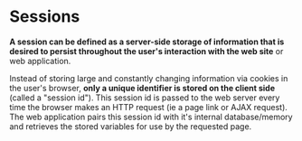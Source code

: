 # Sessions

**A session can be defined as a server-side storage of information that is desired to persist throughout the user's interaction with the web site** or web application. 

Instead of storing large and constantly changing information via cookies in the user's browser, **only a unique identifier is stored on the client side** (called a "session id"). This session id is passed to the web server every time the browser makes an HTTP request (ie a page link or AJAX request). The web application pairs this session id with it's internal database/memory and retrieves the stored variables for use by the requested page.


